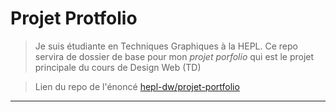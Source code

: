 # Projet Protfolio 

> Je suis étudiante en Techniques Graphiques à la HEPL. Ce repo servira de dossier de base pour mon _projet porfolio_ qui est le projet principale du cours de Design Web (TD)

> Lien du repo de l'énoncé [hepl-dw/projet-portfolio](https://github.com/hepl-dw/projet-portfolio)
***
